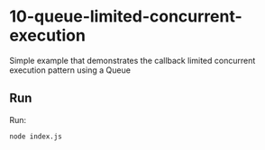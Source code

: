 # 10-queue-limited-concurrent-execution

Simple example that demonstrates the callback limited concurrent execution
pattern using a Queue

## Run

Run:

```bash
node index.js
```

